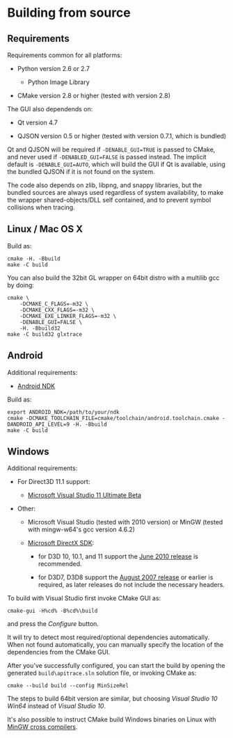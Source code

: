 Building from source
====================


Requirements
------------

Requirements common for all platforms:

* Python version 2.6 or 2.7

  * Python Image Library

* CMake version 2.8 or higher (tested with version 2.8)


The GUI also dependends on:

* Qt version 4.7

* QJSON version 0.5 or higher (tested with version 0.7.1, which is bundled)

Qt and QJSON will be required if `-DENABLE_GUI=TRUE` is passed to CMake, and
never used if `-DENABLED_GUI=FALSE` is passed instead.  The implicit default is
`-DENABLE_GUI=AUTO`, which will build the GUI if Qt is available, using the
bundled QJSON if it is not found on the system.


The code also depends on zlib, libpng, and snappy libraries, but the bundled
sources are always used regardless of system availability, to make the wrapper
shared-objects/DLL self contained, and to prevent symbol collisions when
tracing.


Linux / Mac OS X
----------------

Build as:

    cmake -H. -Bbuild
    make -C build

You can also build the 32bit GL wrapper on 64bit distro with a multilib gcc by
doing:

    cmake \
        -DCMAKE_C_FLAGS=-m32 \
        -DCMAKE_CXX_FLAGS=-m32 \
        -DCMAKE_EXE_LINKER_FLAGS=-m32 \
        -DENABLE_GUI=FALSE \
        -H. -Bbuild32
    make -C build32 glxtrace

Android
-------

Additional requirements:

* [Android NDK](http://developer.android.com/sdk/ndk/index.html)

Build as:

    export ANDROID_NDK=/path/to/your/ndk
    cmake -DCMAKE_TOOLCHAIN_FILE=cmake/toolchain/android.toolchain.cmake -DANDROID_API_LEVEL=9 -H. -Bbuild
    make -C build

Windows
-------

Additional requirements:

* For Direct3D 11.1 support:

  * [Microsoft Visual Studio 11 Ultimate Beta](http://www.microsoft.com/download/en/details.aspx?id=27543)

* Other:

  * Microsoft Visual Studio (tested with 2010 version) or MinGW (tested with
    mingw-w64's gcc version 4.6.2)

  * [Microsoft DirectX SDK](http://msdn.microsoft.com/en-us/directx/aa937781):

    * for D3D 10, 10.1, and 11 support the [June 2010 release](http://www.microsoft.com/en-us/download/details.aspx?id=6812) is
      recommended.

    * for D3D7, D3D8 support the [August 2007 release](http://www.microsoft.com/downloads/details.aspx?familyid=529F03BE-1339-48C4-BD5A-8506E5ACF571)
      or earlier is required, as later releases do not include the necessary
      headers.

To build with Visual Studio first invoke CMake GUI as:

    cmake-gui -H%cd% -B%cd%\build

and press the _Configure_ button.

It will try to detect most required/optional dependencies automatically.  When
not found automatically, you can manually specify the location of the
dependencies from the CMake GUI.

After you've successfully configured, you can start the build by opening the
generated `build\apitrace.sln` solution file, or invoking CMake as:

    cmake --build build --config MinSizeRel

The steps to build 64bit version are similar, but choosing _Visual Studio 10
Win64_ instead of _Visual Studio 10_.

It's also possible to instruct CMake build Windows binaries on Linux with
[MinGW cross compilers](http://www.cmake.org/Wiki/CmakeMingw).


